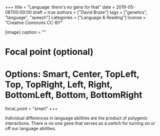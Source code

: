 +++
title = "Language: there's no gene for that"
date = 2019-05-08T00:00:00
draft = true
authors = ["David Braze"]
tags = ["genetics", "language", "speech"]
categories = ["Language & Reading"]
license = "Creative Commons CC-BY"

[image]
  caption = ""
  # Focal point (optional)
  # Options: Smart, Center, TopLeft, Top, TopRight, Left, Right, BottomLeft, Bottom, BottomRight
  focal_point = "smart"
+++

Individual differences in language abilities are the product of
polygenic interactions. There is no one gene that serves as a switch
for turning on or off our language abilities.

